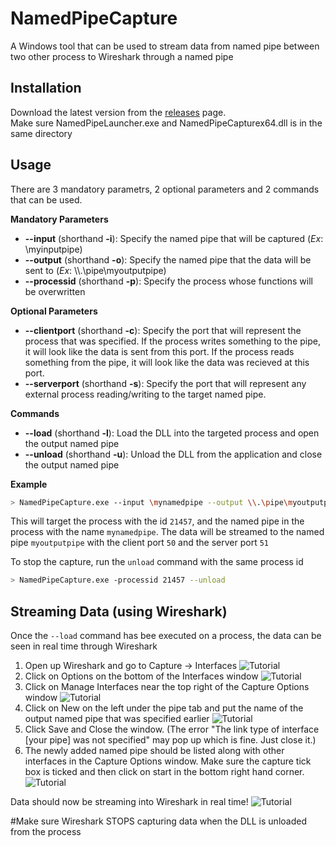 # NamedPipeCapture
A Windows tool that can be used to stream data from named pipe between two other process to Wireshark through a named pipe

## Installation 

Download the latest version from the [releases](https://github.com/Vatyx/NamedPipeCapture/releases) page.  
Make sure NamedPipeLauncher.exe and NamedPipeCapturex64.dll is in the same directory

## Usage

There are 3 mandatory parametrs, 2 optional parameters and 2 commands that can be used.

__Mandatory Parameters__  
* __-\-input__ (shorthand __-i__): Specify the named pipe that will be captured (_Ex_: \myinputpipe)
* __-\-output__ (shorthand __-o__): Specify the named pipe that the data will be sent to (_Ex_: \\\\.\\pipe\\myoutputpipe)
* __-\-processid__ (shorthand __-p__): Specify the process whose functions will be overwritten

__Optional Parameters__  
* __-\-clientport__ (shorthand __-c__): Specify the port that will represent the process that was specified. If the process writes something to the pipe, it will look like the data is sent from this port. If the process reads something from the pipe, it will look like the data was recieved at this port.
* __-\-serverport__ (shorthand __-s__): Specify the port that will represent any external process reading/writing to the target named pipe.

__Commands__
* __-\-load__ (shorthand __-l__): Load the DLL into the targeted process and open the output named pipe
* __-\-unload__ (shorthand __-u__): Unload the DLL from the application and close the output named pipe

__Example__
```bash
> NamedPipeCapture.exe --input \mynamedpipe --output \\.\pipe\myoutputpipe -processid 21457 -c 50 -s 51 --load
```  
This will target the process with the id `21457`, and the named pipe in the process with the name `mynamedpipe`. The data will be streamed to the named pipe `myoutputpipe` with the client port `50` and the server port `51`

To stop the capture, run the `unload` command with the same process id
```bash
> NamedPipeCapture.exe -processid 21457 --unload
```  

## Streaming Data (using Wireshark)
Once the ``--load`` command has bee executed on a process, the data can be seen in real time through Wireshark

1. Open up Wireshark and go to Capture -> Interfaces
![Tutorial](https://github.com/Vatyx/NamedPipeCapture/blob/master/Images/interfaces1.png)
2. Click on Options on the bottom of the Interfaces window
![Tutorial](https://github.com/Vatyx/NamedPipeCapture/blob/master/Images/manageinterfaces1.png)
3. Click on Manage Interfaces near the top right of the Capture Options window
![Tutorial](https://github.com/Vatyx/NamedPipeCapture/blob/master/Images/createpipe1.png)
4. Click on New on the left under the pipe tab and put the name of the output named pipe that was specified earlier
![Tutorial](https://github.com/Vatyx/NamedPipeCapture/blob/master/Images/createpipe2.png)
5. Click Save and Close the window. (The error "The link type of interface [your pipe] was not specified" may pop up which is fine. Just close it.)
6. The newly added named pipe should be listed along with other interfaces in the Capture Options window. Make sure the capture tick box is ticked and then click on start in the bottom right hand corner.
![Tutorial](https://github.com/Vatyx/NamedPipeCapture/blob/master/Images/manageinterfaces2.png)

Data should now be streaming into Wireshark in real time!
![Tutorial](https://github.com/Vatyx/NamedPipeCapture/blob/master/Images/streaming1.png)

#Make sure Wireshark STOPS capturing data when the DLL is unloaded from the process
